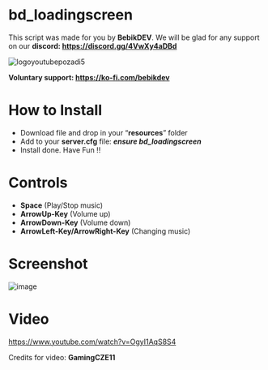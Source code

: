 # bd_loadingscreen
This script was made for you by **BebikDEV**. We will be glad for any support on our **discord: https://discord.gg/4VwXy4aDBd**

![logoyoutubepozadi5](https://github.com/Bebicek/bd_loadingscreen/assets/133703817/b8686a19-f627-4b6c-8667-39ec6896eaeb)

**Voluntary support: https://ko-fi.com/bebikdev**

# How to Install
- Download file and drop in your “**resources**” folder
- Add to your **server.cfg** file:  ***ensure bd_loadingscreen***
- Install done. Have Fun !!

# Controls
- **Space** (Play/Stop music)
- **ArrowUp-Key** (Volume up)
- **ArrowDown-Key** (Volume down)
- **ArrowLeft-Key/ArrowRight-Key** (Changing music)

# Screenshot
![image](https://github.com/Bebicek/bd_loadingscreen/assets/133703817/c7ce2d81-b03f-44e2-9906-8388dfd00c23)


# Video
https://www.youtube.com/watch?v=OgyI1AqS8S4

Credits for video: **GamingCZE11**
